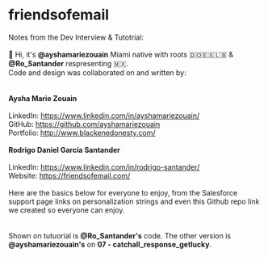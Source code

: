 # friendsofemail <br>
Notes from the Dev Interview & Tutotrial: <br>
<br>
👋 Hi, it's <b>@ayshamariezouain</b> Miami native with roots 🇩🇴🇪🇸🇱🇧 & <b>@Ro_Santander</b> respresenting 🇲🇽.<br>
Code and design was collaborated on and written by: <br>  <br>  
<b>Aysha Marie Zouain</b><br>  
LinkedIn: https://www.linkedin.com/in/ayshamariezouain/<br>
GitHub: https://github.com/ayshamariezouain <br>
Portfolio: http://www.blackenedonesty.com/ <br> <br> 
<b>Rodrigo Daniel García Santander</b><br>   
LinkedIn: https://www.linkedin.com/in/rodrigo-santander/<br> 
Website: https://friendsofemail.com/<br>  
Here are the basics below for everyone to enjoy, from the Salesforce support page links on personalization strings and even this Github repo link we created so everyone can enjoy.<br>  <br>  
Shown on tutuorial is <b>@Ro_Santander's</b> code.
The other version is <b>@ayshamariezouain's</b> on <b>07 - catchall_response_getlucky</b>.
           
				
